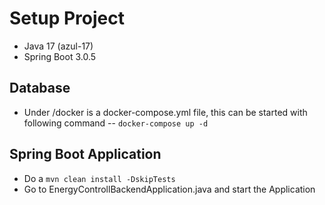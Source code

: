 # Setup Project
- Java 17 (azul-17)
- Spring Boot 3.0.5

## Database
- Under /docker is a docker-compose.yml file, this can be started with following command
-- `docker-compose up -d`
## Spring Boot Application 
- Do a `mvn clean install -DskipTests`
- Go to EnergyControllBackendApplication.java and start the Application 